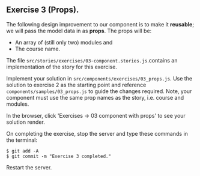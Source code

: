 ## Exercise 3 (Props).

The following design improvement to our component is to make it __reusable__; we will pass the model data in as __props__. The props will be:

+ An array of (still only two) modules and
+ The course name. 

The file `src/stories/exercises/03-component.stories.js`.contains an implementation of the story for this exercise.

Implement your solution in `src/components/exercises/03_props.js`. Use the solution to exercise 2 as the starting point and reference `components/samples/03_props.js` to guide the changes required. Note, your component must use the same prop names as the story, i.e. course and modules.

In the browser, click 'Exercises -> 03 component with props' to see your solution render.

On completing the exercise, stop the server and type these commands in the terminal:
~~~
$ git add -A
$ git commit -m "Exercise 3 completed."
~~~
Restart the server.


